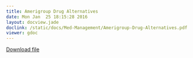 ```yaml
---
title: Amerigroup Drug Alternatives
date: Mon Jan  25 18:15:28 2016
layout: docview.jade
doclink: /static/docs/Med-Management/Amerigroup-Drug-Alternatives.pdf
viewer: gdoc
---
```


[Download file](/static/docs/Med-Management/Amerigroup-Drug-Alternatives.pdf)
